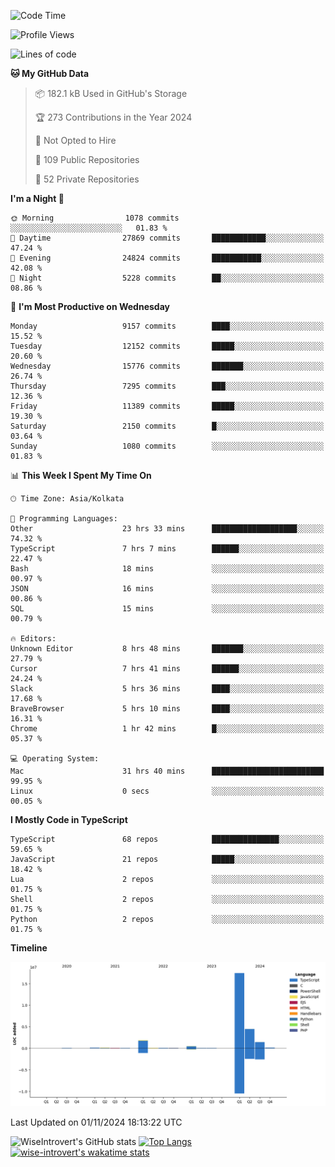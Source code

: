 <!--START_SECTION:waka-->
![Code Time](http://img.shields.io/badge/Code%20Time-1%2C765%20hrs%2056%20mins-blue)

![Profile Views](http://img.shields.io/badge/Profile%20Views-0-blue)

![Lines of code](https://img.shields.io/badge/From%20Hello%20World%20I%27ve%20Written-26.4%20million%20lines%20of%20code-blue)

**🐱 My GitHub Data** 

> 📦 182.1 kB Used in GitHub's Storage 
 > 
> 🏆 273 Contributions in the Year 2024
 > 
> 🚫 Not Opted to Hire
 > 
> 📜 109 Public Repositories 
 > 
> 🔑 52 Private Repositories 
 > 
**I'm a Night 🦉** 

```text
🌞 Morning                1078 commits        ░░░░░░░░░░░░░░░░░░░░░░░░░   01.83 % 
🌆 Daytime                27869 commits       ████████████░░░░░░░░░░░░░   47.24 % 
🌃 Evening                24824 commits       ███████████░░░░░░░░░░░░░░   42.08 % 
🌙 Night                  5228 commits        ██░░░░░░░░░░░░░░░░░░░░░░░   08.86 % 
```
📅 **I'm Most Productive on Wednesday** 

```text
Monday                   9157 commits        ████░░░░░░░░░░░░░░░░░░░░░   15.52 % 
Tuesday                  12152 commits       █████░░░░░░░░░░░░░░░░░░░░   20.60 % 
Wednesday                15776 commits       ███████░░░░░░░░░░░░░░░░░░   26.74 % 
Thursday                 7295 commits        ███░░░░░░░░░░░░░░░░░░░░░░   12.36 % 
Friday                   11389 commits       █████░░░░░░░░░░░░░░░░░░░░   19.30 % 
Saturday                 2150 commits        █░░░░░░░░░░░░░░░░░░░░░░░░   03.64 % 
Sunday                   1080 commits        ░░░░░░░░░░░░░░░░░░░░░░░░░   01.83 % 
```


📊 **This Week I Spent My Time On** 

```text
🕑︎ Time Zone: Asia/Kolkata

💬 Programming Languages: 
Other                    23 hrs 33 mins      ███████████████████░░░░░░   74.32 % 
TypeScript               7 hrs 7 mins        ██████░░░░░░░░░░░░░░░░░░░   22.47 % 
Bash                     18 mins             ░░░░░░░░░░░░░░░░░░░░░░░░░   00.97 % 
JSON                     16 mins             ░░░░░░░░░░░░░░░░░░░░░░░░░   00.86 % 
SQL                      15 mins             ░░░░░░░░░░░░░░░░░░░░░░░░░   00.79 % 

🔥 Editors: 
Unknown Editor           8 hrs 48 mins       ███████░░░░░░░░░░░░░░░░░░   27.79 % 
Cursor                   7 hrs 41 mins       ██████░░░░░░░░░░░░░░░░░░░   24.24 % 
Slack                    5 hrs 36 mins       ████░░░░░░░░░░░░░░░░░░░░░   17.68 % 
BraveBrowser             5 hrs 10 mins       ████░░░░░░░░░░░░░░░░░░░░░   16.31 % 
Chrome                   1 hr 42 mins        █░░░░░░░░░░░░░░░░░░░░░░░░   05.37 % 

💻 Operating System: 
Mac                      31 hrs 40 mins      █████████████████████████   99.95 % 
Linux                    0 secs              ░░░░░░░░░░░░░░░░░░░░░░░░░   00.05 % 
```

**I Mostly Code in TypeScript** 

```text
TypeScript               68 repos            ███████████████░░░░░░░░░░   59.65 % 
JavaScript               21 repos            █████░░░░░░░░░░░░░░░░░░░░   18.42 % 
Lua                      2 repos             ░░░░░░░░░░░░░░░░░░░░░░░░░   01.75 % 
Shell                    2 repos             ░░░░░░░░░░░░░░░░░░░░░░░░░   01.75 % 
Python                   2 repos             ░░░░░░░░░░░░░░░░░░░░░░░░░   01.75 % 
```



**Timeline**

![Lines of Code chart](https://raw.githubusercontent.com/wise-introvert/wise-introvert/master/assets/bar_graph.png)


 Last Updated on 01/11/2024 18:13:22 UTC
<!--END_SECTION:waka-->

![WiseIntrovert's GitHub stats](https://github-readme-stats.vercel.app/api?username=wise-introvert&count_private=true&show_icons=true)
[![Top Langs](https://github-readme-stats.vercel.app/api/top-langs/?username=wise-introvert&langs_count=10)](https://github.com/anuraghazra/github-readme-stats)
[![wise-introvert's wakatime stats](https://github-readme-stats.vercel.app/api/wakatime?username=wiseintrovert)](https://github.com/anuraghazra/github-readme-stats)
